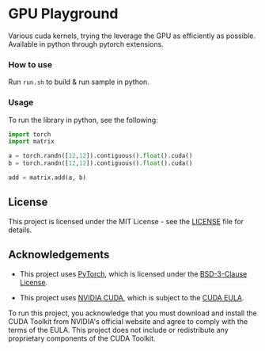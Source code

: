 # GPU Playground
Various cuda kernels, trying the leverage the GPU as efficiently as possible. 
Available in python through pytorch extensions. 

### How to use
Run `run.sh` to build & run sample in python.

### Usage
To run the library in python, see the following: 
```python
import torch
import matrix

a = torch.randn([12,12]).contiguous().float().cuda()
b = torch.randn([12,12]).contiguous().float().cuda()

add = matrix.add(a, b)
```

## License
This project is licensed under the MIT License - see the [LICENSE](./LICENSE) file for details.

## Acknowledgements
* This project uses [PyTorch](https://pytorch.org/), which is licensed under the [BSD-3-Clause License](https://github.com/pytorch/pytorch/blob/master/LICENSE).

* This project uses [NVIDIA CUDA](https://developer.nvidia.com/cuda-toolkit), which is subject to the [CUDA EULA](https://docs.nvidia.com/cuda/eula/index.html).

To run this project, you acknowledge that you must download and install the CUDA Toolkit from NVIDIA's official website and agree to comply with the terms of the EULA. This project does not include or redistribute any proprietary components of the CUDA Toolkit.
